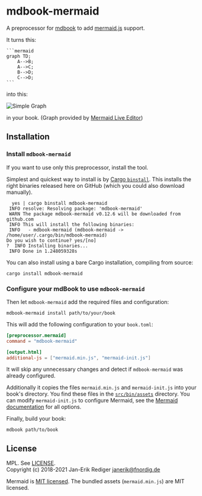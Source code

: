 # mdbook-mermaid

A preprocessor for [mdbook][] to add [mermaid.js][] support.

[mdbook]: https://github.com/rust-lang-nursery/mdBook
[mermaid.js]: https://mermaidjs.github.io/

It turns this:

~~~
```mermaid
graph TD;
    A-->B;
    A-->C;
    B-->D;
    C-->D;
```
~~~

into this:

![Simple Graph](simple-graph.png)

in your book.
(Graph provided by [Mermaid Live Editor](https://mermaidjs.github.io/mermaid-live-editor/#/view/eyJjb2RlIjoiZ3JhcGggVEQ7XG4gICAgQS0tPkI7XG4gICAgQS0tPkM7XG4gICAgQi0tPkQ7XG4gICAgQy0tPkQ7IiwibWVybWFpZCI6eyJ0aGVtZSI6ImRlZmF1bHQifX0))

## Installation

### Install `mdbook-mermaid`

If you want to use only this preprocessor, install the tool.

Simplest and quickest way to install is by [Cargo `binstall`](https://github.com/cargo-bins/cargo-binstall). 
This installs the right binaries released here on GitHub (which you could also download manually).

```
  yes | cargo binstall mdbook-mermaid
 INFO resolve: Resolving package: 'mdbook-mermaid'
 WARN The package mdbook-mermaid v0.12.6 will be downloaded from github.com
 INFO This will install the following binaries:
 INFO   - mdbook-mermaid (mdbook-mermaid -> /home/user/.cargo/bin/mdbook-mermaid)
Do you wish to continue? yes/[no]
?  INFO Installing binaries...
 INFO Done in 1.248059328s
```

You can also install using a bare Cargo installation, compiling from source:

```
cargo install mdbook-mermaid
```

### Configure your mdBook to use `mdbook-mermaid`

Then let `mdbook-mermaid` add the required files and configuration:

```
mdbook-mermaid install path/to/your/book
```

This will add the following configuration to your `book.toml`:

```toml
[preprocessor.mermaid]
command = "mdbook-mermaid"

[output.html]
additional-js = ["mermaid.min.js", "mermaid-init.js"]
```

It will skip any unnecessary changes and detect if `mdbook-mermaid` was already configured.

Additionally it copies the files `mermaid.min.js` and  `mermaid-init.js` into your book's directory.
You find these files in the [`src/bin/assets`](src/bin/assets) directory.
You can modify `mermaid-init.js` to configure Mermaid, see the [Mermaid documentation] for all options.

[Mermaid documentation]: https://mermaid-js.github.io/mermaid/#/Setup?id=mermaidapi-configuration-defaults

Finally, build your book:

```
mdbook path/to/book
```

## License

MPL. See [LICENSE](LICENSE).  
Copyright (c) 2018-2021 Jan-Erik Rediger <janerik@fnordig.de>

Mermaid is [MIT licensed](https://github.com/knsv/mermaid/blob/master/LICENSE).
The bundled assets (`mermaid.min.js`) are MIT licensed.
